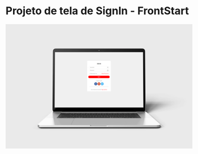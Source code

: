# Projeto de tela de SignIn - FrontStart
![Tela inicial](https://github.com/italowins/sign-in/blob/master/assets/mockup%20project.png?raw=true)

